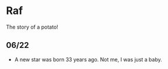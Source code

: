 # Raf

The story of a potato!

## 06/22

- A new star was born 33 years ago. Not me, I was just a baby.
